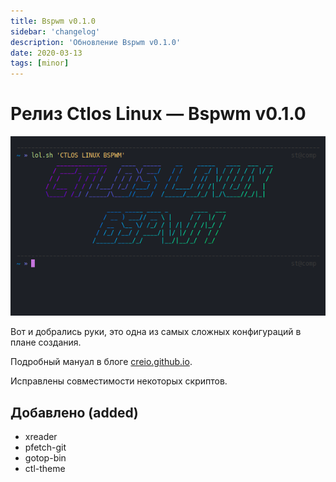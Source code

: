 ```yaml
---
title: Bspwm v0.1.0
sidebar: 'changelog'
description: 'Обновление Bspwm v0.1.0'
date: 2020-03-13
tags: [minor]
---
```


# Релиз Ctlos Linux — Bspwm v0.1.0

![Bspwm v0.1.0](../images/changelog/bspwm010.png)

Вот и добрались руки, это одна из самых сложных конфигураций в плане создания.

Подробный мануал в блоге [creio.github.io](https://creio.github.io/bspwm-0-1/).

Исправлены совместимости некоторых скриптов.

## Добавлено (added)

- xreader
- pfetch-git
- gotop-bin
- ctl-theme
